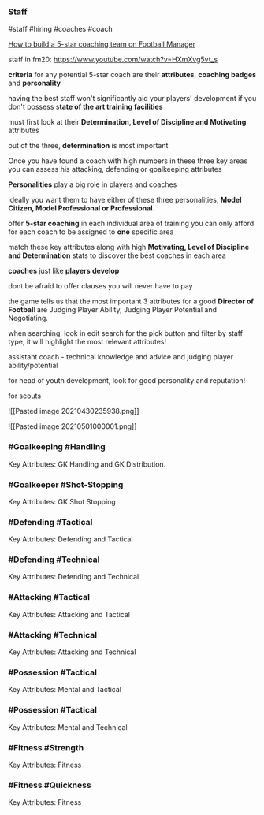 ### Staff  
#staff #hiring #coaches #coach 

[How to build a 5-star coaching team on Football Manager](https://footballwhispers.com/blog/how-to-build-a-5-star-coaching-team-on-football-manager/)  

staff in fm20: https://www.youtube.com/watch?v=HXmXvg5vt_s

**criteria** for any potential 5-star coach are their **attributes**, **coaching badges** and **personality**

having the best staff won't significantly aid your players' development if you don't possess s**tate of the art training facilities**

must first look at their **Determination, Level of Discipline and Motivating** attributes  

out of the three, **determination** is most important

Once you have found a coach with high numbers in these three key areas you can assess his attacking, defending or goalkeeping attributes

**Personalities** play a big role in players and coaches

ideally you want them to have either of these three personalities, **Model Citizen, Model Professional or Professional**.

offer **5-star coaching** in each individual area of training you can only afford for each coach to be assigned to **one** specific area

match these key attributes along with high **Motivating, Level of Discipline and Determination** stats to discover the best coaches in each area

**coaches** just like **players** **develop**  

dont be afraid to offer clauses you will never have to pay

the game tells us that the most important 3 attributes for a good **Director of Footbal**l are Judging Player Ability, Judging Player Potential and Negotiating.  

when searching, look in edit search for the pick button and filter by staff type, it will highlight the most relevant attributes! 

assistant coach - technical knowledge and advice and judging player ability/potential  

for head of youth development, look for good personality and reputation!  

for scouts

![[Pasted image 20210430235938.png]]  

![[Pasted image 20210501000001.png]]

### **#Goalkeeping #Handling**

Key Attributes: GK Handling and GK Distribution.

### **#Goalkeeper #Shot-Stopping**

Key Attributes: GK Shot Stopping

### **#Defending #Tactical**

Key Attributes: Defending and Tactical

### **#Defending #Technical**

Key Attributes: Defending and Technical

### **#Attacking #Tactical**

Key Attributes: Attacking and Tactical

### **#Attacking #Technical**

Key Attributes: Attacking and Technical

### **#Possession #Tactical**

Key Attributes: Mental and Tactical

### **#Possession #Tactical**

Key Attributes: Mental and Technical

### **#Fitness #Strength**

Key Attributes: Fitness

### **#Fitness #Quickness**

Key Attributes: Fitness